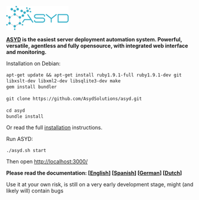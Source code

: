 ![ASYD Logo](https://raw.githubusercontent.com/AsydSolutions/ASYD/master/static/lib/img/asyd-logo.png)

**[ASYD](http://www.asyd.eu/) is the easiest server deployment automation system.
Powerful, versatile, agentless and fully opensource, with integrated web interface and monitoring.**


Installation on Debian:

	apt-get update && apt-get install ruby1.9.1-full ruby1.9.1-dev git libxslt-dev libxml2-dev libsqlite3-dev make
	gem install bundler

	git clone https://github.com/AsydSolutions/asyd.git

	cd asyd
	bundle install

Or read the full [installation](https://github.com/AsydSolutions/asyd/blob/master/static/doc/en/installing.md) instructions.

Run ASYD:

	./asyd.sh start

Then open [http://localhost:3000/](http://localhost:3000/)


**Please read the documentation: [[English](https://github.com/AsydSolutions/asyd/blob/master/static/doc/en/README.md)] [[Spanish](https://github.com/AsydSolutions/asyd/blob/master/static/doc/es/README.md)] [[German](https://github.com/AsydSolutions/asyd/blob/master/static/doc/de/README.md)] [[Dutch](https://github.com/AsydSolutions/asyd/blob/master/static/doc/nl/README.md)]**

Use it at your own risk, is still on a very early development stage, might (and likely will) contain bugs
